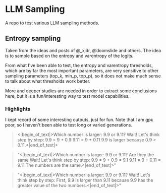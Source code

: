 # LLM Sampling

A repo to test various LLM sampling methods.

## Entropy sampling

Taken from the ideas and posts of @_xjdr, @doomslide and others. The idea is to sample based on the entropy and varentropy of the logits.

From what I've been able to test, the entropy and varentropy thresholds, which are by far the most important parameters, are very sensitive to other sampling parameters (top_k, min_p, top_p), so it does not make much sense to talk about what thresholds work better.

More and deeper studies are needed in order to extract some conclusions here, but it is a fun/interesting way to test model capabilities.

### Highlights

I kept record of some interesting outputs, just for fun. Note that I am gpu poor, so I haven't been able to test long or varied generations.

><|begin_of_text|>Which number is larger: 9.9 or 9.11? Wait! Let's think step by step: 9.9 = 9 + 0.9 9.11 = 9 + 0.11 9.9 is larger because 0.9 > 0.11.<|end_of_text|>

>"<|begin_of_text|>Which number is larger: 9.9 or 9.11? Are they the same Wait! Let's think step by step: 9.9 = 9 + 0.9 = 9.1 9.11 = 9 + 0.11 = 9.11 The numbers are the same.<|end_of_text|>"

>"<|begin_of_text|>Which number is larger: 9.9 or 9.11? Wait! Let's think step by step: First, 9.9 is larger than 9.11 because 9.9 has the greater value of the two numbers.<|end_of_text|>"

